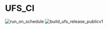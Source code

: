 # UFS_CI
![run_on_schedule](https://github.com/mlee03/UFS_FMS_CI/workflows/run_on_schedule/badge.svg)
![build_ufs_release_publicv1](https://github.com/mlee03/UFS_FMS_CI/workflows/build_ufs_release_publicv1/badge.svg)

